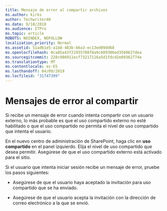 ```yaml
---
title: Mensaje de error al compartir archivos
ms.author: kirks
author: Techwriter40
ms.date: 9/18/2018
ms.audience: ITPro
ms.topic: article
ROBOTS: NOINDEX, NOFOLLOW
localization_priority: Normal
ms.assetid: 51ad61e5-a1b8-483b-b6a3-ec13ed09dd68
ms.openlocfilehash: 0ca85a43f21935708f8a9c689306ed3560627dea
ms.sourcegitcommit: 228c986911ecf73217116a5d1fdcd2e89362774e
ms.translationtype: MT
ms.contentlocale: es-ES
ms.lasthandoff: 04/09/2019
ms.locfileid: "31747399"
---
```

# <a name="error-messages-when-sharing"></a>Mensajes de error al compartir

Si recibe un mensaje de error cuando intenta compartir con un usuario externo, lo más probable es que el uso compartido externo no esté habilitado o que el uso compartido no permita el nivel de uso compartido que intenta el usuario.
  
En el nuevo centro de administración de SharePoint, haga clic en **uso compartido** en el panel izquierdo. Elija el nivel de uso compartido que desea permitir. Asegúrese de que el uso compartido externo está activado para el sitio. 
  
Si el usuario que intenta iniciar sesión recibe un mensaje de error, pruebe los pasos siguientes:
  
- Asegúrese de que el usuario haya aceptado la invitación para uso compartido que se ha enviado.
    
- Asegúrese de que el usuario acepta la invitación con la dirección de correo electrónico a la que se envió.
    

